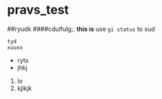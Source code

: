 # pravs_test
##ryudk
####cdulfulg;.
**this is**
use `gi status` to sud
```
tyd
xuuxx
```
- ryts
- jhkj
1. lo
2. kjlkjk
